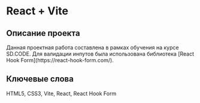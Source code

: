 # React + Vite

<h2>Описание проекта</h2>
Данная проектная работа составлена в рамках обучения на курсе SD.CODE. 
Для валидации инпутов была использована библиотека [React Hook Form](https://react-hook-form.com/).
<br>

<h2>Ключевые слова</h2>
HTML5, CSS3, Vite, React, React Hook Form
